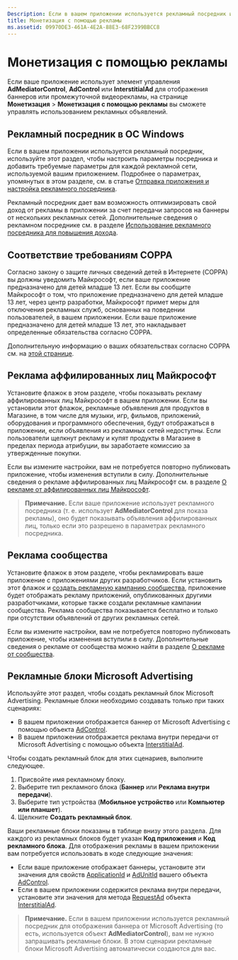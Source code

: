 ```yaml
---
Description: Если в вашем приложении используется рекламный посредник или в нем отображается баннер или реклама внутри передачи от Microsoft Advertising, используйте страницу «Монетизация > Монетизация с помощью рекламы» для контроля за использованием рекламы.
title: Монетизация с помощью рекламы
ms.assetid: 09970DE3-461A-4E2A-88E3-68F2399BBCC8
---
```


# Монетизация с помощью рекламы


Если ваше приложение использует элемент управления **AdMediatorControl**, **AdControl** или **InterstitialAd** для отображения баннеров или промежуточной видеорекламы, на странице **Монетизация** > **Монетизация с помощью рекламы** вы сможете управлять использованием рекламных объявлений.

## Рекламный посредник в ОС Windows


Если в вашем приложении используется рекламный посредник, используйте этот раздел, чтобы настроить параметры посредника и добавить требуемые параметры для каждой рекламной сети, используемой вашим приложением. Подробнее о параметрах, упомянутых в этом разделе, см. в статье [Отправка приложения и настройка рекламного посредника](https://msdn.microsoft.com/library/windows/apps/mt219689).

Рекламный посредник дает вам возможность оптимизировать свой доход от рекламы в приложении за счет передачи запросов на баннеры от нескольких рекламных сетей. Дополнительные сведения о рекламном посреднике см. в разделе [Использование рекламного посредника для повышения дохода](https://msdn.microsoft.com/library/windows/apps/mt219691).

## Соответствие требованиям COPPA

Согласно закону о защите личных сведений детей в Интернете (COPPA) вы должны уведомить Майкрософт, если ваше приложение предназначено для детей младше 13 лет. Если вы сообщите Майкрософт о том, что приложение предназначено для детей младше 13 лет, через центр разработки, Майкрософт примет меры для отключения рекламных служб, основанных на поведении пользователей, в вашем приложении. Если ваше приложение предназначено для детей младше 13 лет, это накладывает определенные обязательства согласно COPPA.

Дополнительную информацию о ваших обязательствах согласно COPPA см. на [этой странице](http://go.microsoft.com/fwlink/p/?linkid=536558).

## Реклама аффилированных лиц Майкрософт

Установите флажок в этом разделе, чтобы показывать рекламу аффилированных лиц Майкрософт в вашем приложении. Если вы установили этот флажок, рекламные объявления для продуктов в Магазине, в том числе для музыки, игр, фильмов, приложений, оборудования и программного обеспечения, будут отображаться в приложении, если объявления из рекламных сетей недоступны. Если пользователи щелкнут рекламу и купят продукты в Магазине в пределах периода атрибуции, вы заработаете комиссию за утвержденные покупки.

Если вы измените настройки, вам не потребуется повторно публиковать приложение, чтобы изменения вступили в силу. Дополнительные сведения о рекламе аффилированных лиц Майкрософт см. в разделе [О рекламе от аффилированных лиц Майкрософт](about-affiliate-ads.md).

> **Примечание.** Если ваше приложение использует рекламного посредника (т. е. использует **AdMediatorControl** для показа рекламы), оно будет показывать объявления аффилированных лиц, только если это разрешено в параметрах рекламного посредника.

## Реклама сообщества

Установите флажок в этом разделе, чтобы рекламировать ваше приложение с приложениями других разработчиков. Если установить этот флажок и [создать рекламную кампанию сообщества](create-an-ad-campaign-for-your-app.md), приложение будет отображать рекламу приложений, опубликованных другими разработчиками, которые также создали рекламные кампании сообщества. Реклама сообщества показывается бесплатно и только при отсутствии объявлений от других рекламных сетей.

Если вы измените настройки, вам не потребуется повторно публиковать приложение, чтобы изменения вступили в силу. Дополнительные сведения о рекламе от сообщества можно найти в разделе [О рекламе от сообщества](about-community-ads.md).

## Рекламные блоки Microsoft Advertising

Используйте этот раздел, чтобы создать рекламный блок Microsoft Advertising. Рекламные блоки необходимо создавать только при таких сценариях:

-   В вашем приложении отображается баннер от Microsoft Advertising с помощью объекта [AdControl](https://msdn.microsoft.com/library/mt313154.aspx).
-   В вашем приложении отображается реклама внутри передачи от Microsoft Advertising с помощью объекта [InterstitialAd](https://msdn.microsoft.com/library/mt313189.aspx).

Чтобы создать рекламный блок для этих сценариев, выполните следующее.

1.  Присвойте имя рекламному блоку.
2.  Выберите тип рекламного блока (**Баннер** или **Реклама внутри передачи**).
3.  Выберите тип устройства (**Мобильное устройство** или **Компьютер или планшет**).
4.  Щелкните **Создать рекламный блок**.

Ваши рекламные блоки показаны в таблице внизу этого раздела. Для каждого из рекламных блоков будет указан **Код приложения** и **Код рекламного блока**. Для отображения рекламы в вашем приложении вам потребуется использовать в коде следующие значения:

-   Если ваше приложение отображает баннеры, установите эти значения для свойств [ApplicationId](https://msdn.microsoft.com/library/mt313174.aspx) и [AdUnitId](https://msdn.microsoft.com/library/mt313171.aspx) вашего объекта [AdControl](https://msdn.microsoft.com/library/mt313154.aspx).
-   Если в вашем приложении содержится реклама внутри передачи, установите эти значения для метода [RequestAd](https://msdn.microsoft.com/library/mt313192.aspx) объекта [InterstitialAd](https://msdn.microsoft.com/library/mt313189.aspx).

> **Примечание.** Если в вашем приложении используется рекламный посредник для отображения баннера от Microsoft Advertising (то есть, используется объект **AdMediatorControl**), вам не нужно запрашивать рекламные блоки. В этом сценарии рекламные блоки Microsoft Advertising автоматически создаются для вас.

 

 

 


<!--HONumber=Mar16_HO5-->


